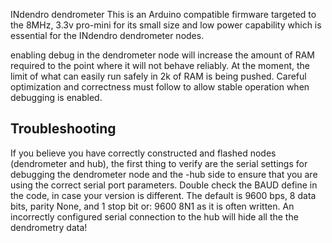 INdendro dendrometer
This is an Arduino compatible firmware targeted to the 8MHz, 3.3v pro-mini for its small size and low power capability which is essential for the INdendro dendrometer nodes.

enabling debug in the dendrometer node will increase the amount of RAM required to the point where it will not behave reliably.  At the moment, the limit of what can easily run safely in 2k of RAM is being pushed.  Careful optimization and correctness must follow to allow stable operation when debugging is enabled.

## Troubleshooting
If you believe you have correctly constructed and flashed nodes (dendrometer and hub), the first thing to verify are the serial settings for debugging the dendrometer node and the -hub side to ensure that you are using the correct serial port parameters.  Double check the BAUD define in the code, in case your version is different.  The default is 9600 bps, 8 data bits, parity None, and 1 stop bit or: 9600 8N1 as it is often written.  An incorrectly configured serial connection to the hub will hide all the the dendrometry data!

